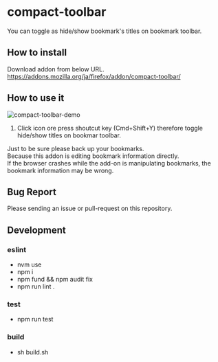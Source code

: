 # compact-toolbar
You can toggle as hide/show bookmark's titles on bookmark toolbar.

## How to install
Download addon from below URL.  
https://addons.mozilla.org/ja/firefox/addon/compact-toolbar/

## How to use it

![compact-toolbar-demo](https://2.bp.blogspot.com/-qpQJON8NLnM/XOj1wy1jxYI/AAAAAAAAf9c/FXW728UeqCUptPA909Qd_zJ52K1wjZTzwCLcBGAs/s1600/compact_toolbar_demo.gif)

1. Click icon ore press shoutcut key (Cmd+Shift+Y) therefore toggle hide/show titles on bookmar toolbar.

Just to be sure please back up your bookmarks.  
Because this addon is editing bookmark information directly.  
If the browser crashes while the add-on is manipulating bookmarks, the bookmark information may be wrong.

## Bug Report

Please sending an issue or pull-request on this repository.

## Development
### eslint
* nvm use
* npm i
* npm fund && npm audit fix
* npm run lint .

### test
* npm run test

### build
* sh build.sh
